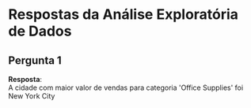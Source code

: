 # Respostas da Análise Exploratória de Dados

## Pergunta 1
**Resposta**:<br>
A cidade com maior valor de vendas para categoria 'Office Supplies' foi New York City

